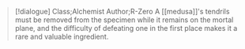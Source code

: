 >[!dialogue] Class;Alchemist Author;R-Zero
>A [[medusa]]'s tendrils must be removed from the specimen while it remains on the mortal plane, and the difficulty of defeating one in the first place makes it a rare and valuable ingredient.